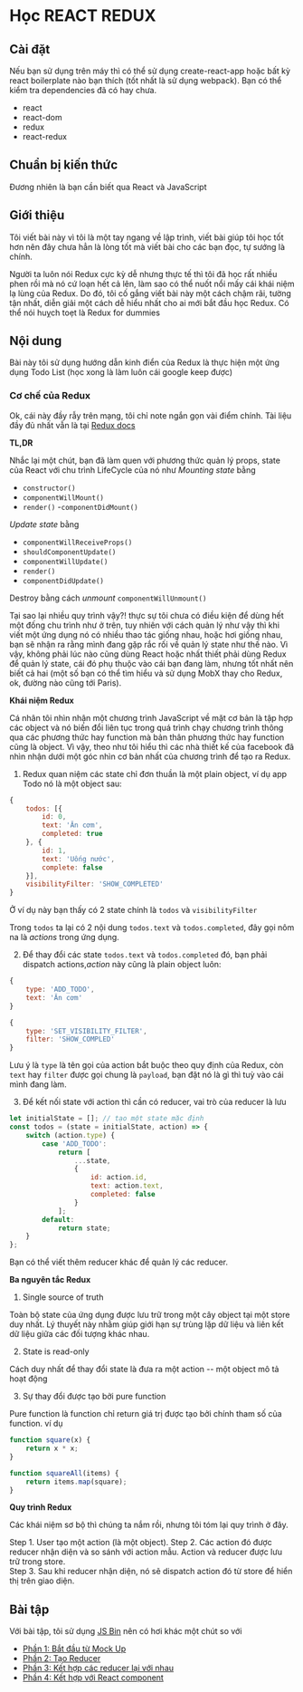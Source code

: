 # Học REACT REDUX 

## Cài đặt

Nếu bạn sử dụng trên máy thì có thể sử dụng create-react-app hoặc bất kỳ react boilerplate nào bạn thích (tốt nhất là sử dụng webpack).
Bạn có thể kiểm tra dependencies đã có hay chưa.

* react
* react-dom
* redux
* react-redux

## Chuẩn bị kiến thức

Đương nhiên là bạn cần biết qua React và JavaScript

## Giới thiệu 

Tôi viết bài này vì tôi là một tay ngang về lập trình, viết bài giúp tôi học tốt hơn nên đây chưa hẳn là lòng tốt mà viết bài cho các bạn đọc, tự sướng là chính.

Người ta luôn nói Redux cực kỳ dễ nhưng thực tế thì tôi đã học rất nhiều phen rồi mà nó cứ loạn hết cả lên, làm sao có thể nuốt nổi mấy cái khái niệm lạ lùng của Redux. Do đó, tôi cố gắng viết bài này một cách chậm rãi, tường tận nhất, diễn giải một cách dễ hiểu nhất cho ai mới bắt đầu học Redux. Có thể nói huỵch toẹt là Redux for dummies 


## Nội dung

Bài này tôi sử dụng hướng dẫn kinh điển của Redux là thực hiện một ứng dụng Todo List (học xong là làm luôn cái google keep được)

### Cơ chế của Redux

Ok, cái này đầy rẫy trên mạng, tôi chỉ note ngắn gọn vài điểm chính. Tài liệu đầy đủ nhất vẫn là tại [Redux docs](http://redux.js.org/)

**TL,DR** 

Nhắc lại một chút, bạn đã làm quen với phương thức quản lý props, state của React với chu trình LifeCycle của nó như 
*Mounting state* bằng 

- `constructor()` 
- `componentWillMount()` 
- `render()` 
-`componentDidMount()`

*Update state* bằng 

- `componentWillReceiveProps()`
- `shouldComponentUpdate()`
- `componentWillUpdate()`
- `render()`
- `componentDidUpdate()`

Destroy bằng cách *unmount* `componentWillUnmount()`

Tại sao lại nhiều quy trình vậy?! thực sự tôi chưa có điều kiện để dùng hết một đống chu trình như ở trên, tuy nhiên với cách quản lý như vậy thì khi viết một ứng dụng nó có nhiều thao tác giống nhau, hoặc hơi giống nhau, bạn sẽ nhận ra rằng mình đang gặp rắc rối về quản lý state như thế nào. Vì vậy, không phải lúc nào cũng dùng React hoặc nhất thiết phải dùng Redux để quản lý state, cái đó phụ thuộc vào cái bạn đang làm, nhưng tốt nhất nên biết cả hai (một số bạn có thể tìm hiểu và sử dụng MobX thay cho Redux, ok, đường nào cũng tới Paris).

**Khái niệm Redux** 

Cá nhân tôi nhìn nhận một chương trình JavaScript về mặt cơ bản là tập hợp các object và nó biến đổi liên tục trong quá trình chạy chương trình thông qua các phương thức hay function mà bản thân phương thức hay function cũng là object. Vì vậy, theo như tôi hiểu thì các nhà thiết kế của facebook đã nhìn nhận dưới một góc nhìn cơ bản nhất của chương trình để tạo ra Redux. 

1. Redux quan niệm các state chỉ đơn thuần là một plain object, ví dụ app Todo nó là một object sau:

```js
{
	todos: [{
		id: 0,
		text: 'Ăn cơm',
		completed: true
	}, {
		id: 1,
		text: 'Uống nước',
		complete: false
	}],
	visibilityFilter: 'SHOW_COMPLETED'
}
```
Ở ví dụ này bạn thấy có 2 state chính là `todos` và `visibilityFilter` 

Trong `todos` ta lại có 2 nội dung `todos.text` và `todos.completed`, đây gọi nôm na là *actions* trong ứng dụng.

2. Để thay đổi các state `todos.text` và `todos.completed` đó, bạn phải dispatch actions,*action* này cũng là plain object luôn:

```js
{
	type: 'ADD_TODO',
	text: 'Ăn cơm'	
}
```
```js
{
	type: 'SET_VISIBILITY_FILTER',
	filter: 'SHOW_COMPLED' 
}
```
Lưu ý là `type` là tên gọi của action bắt buộc theo quy định của Redux, còn `text` hay `filter` được gọi chung là `payload`, bạn đặt nó là gì thì tuỳ vào cái mình đang làm. 

3. Để kết nối state với action thì cần có reducer, vai trò của reducer là lưu 

```js
let initialState = []; // tạo một state mặc định
const todos = (state = initialState, action) => {
	switch (action.type) {
		case 'ADD_TODO': 
			return [
				...state,
				{
					id: action.id,
					text: action.text,
					completed: false 
				}
			];
		default: 
			return state;
	}
};

```
Bạn có thể viết thêm reducer khác để quản lý các reducer.

**Ba nguyên tắc Redux**

1.	Single source of truth 

Toàn bộ state của ứng dụng được lưu trữ trong một cây object tại một store duy nhất. Lý thuyết này nhằm giúp giới hạn sự trùng lặp dữ liệu và liên kết dữ liệu giữa các đối tượng khác nhau. 

2. State is read-only 

Cách duy nhất để thay đổi state là đưa ra một action -- một object mô tả hoạt động

3. Sự thay đổi được tạo bởi pure function

Pure function là function chỉ return giá trị được tạo bởi chính tham số của function. ví dụ 
```js
function square(x) {
	return x * x;
}

function squareAll(items) {
	return items.map(square);
}

```

**Quy trình Redux** 

Các khái niệm sơ bộ thì chúng ta nắm rồi, nhưng tôi tóm lại quy trình ở đây.

Step 1. User tạo một action (là một object).
Step 2. Các action đó được reducer nhận diện và so sánh với action mẫu. Action và reducer được lưu trữ trong store.  
Step 3. Sau khi reducer nhận diện, nó sẽ dispatch action đó từ store để hiển thị trên giao diện. 

## Bài tập 

Với bài tập, tôi sử dụng [JS Bin](http://jsbin.com/) nên có hơi khác một chút so với 

* [Phần 1: Bắt đầu từ Mock Up](/p1.md)
* [Phần 2: Tạo Reducer](/p2.md)
* [Phần 3: Kết hợp các reducer lại với nhau](/p3.md)
* [Phần 4: Kết hợp với React component](/p4.md)
